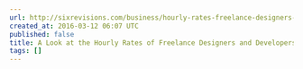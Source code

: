 ```yaml
---
url: http://sixrevisions.com/business/hourly-rates-freelance-designers-developers/
created_at: 2016-03-12 06:07 UTC
published: false
title: A Look at the Hourly Rates of Freelance Designers and Developers
tags: []
---
```



